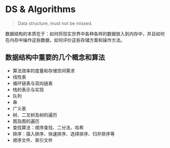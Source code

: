 
# DS & Algorithms

> Data structure, must not be missed.  

数据结构的本质在于：如何将现实世界中各种各样的数据放入到内存中，并且如何在内存中操作这些数据，如何评价这些存储方案和操作方法。


## 数据结构中重要的几个概念和算法
- 算法效率的度量和存储空间需求  
- 线性表  
- 循环链表与双向链表  
- 栈的表示与实现  
- 队列  
- 串  
- 广义表  
- 树、二叉树及树的遍历  
- 图及图的遍历  
- 查找算法：顺序查找、二分法、哈希  
- 排序：插入排序、快速排序、选择排序、归并排序等  
- 顺序文件、索引文件  
